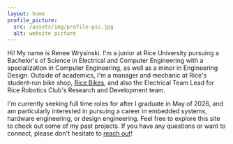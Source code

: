 ```yaml
---
layout: home
profile_picture:
  src: /assets/img/profile-pic.jpg
  alt: website picture
---
```


  Hi! My name is Renee Wrysinski. I'm a junior at Rice University pursuing a Bachelor's of Science in Electrical and Computer Engineering with a specialization in Computer Engineering, as well as a minor in Engineering Design. Outside of academics, I'm a manager and mechanic at Rice's student-run bike shop, [Rice Bikes](https://www.ricebikes.com/), and also the Electrical Team Lead for Rice Robotics Club's Research and Development team. 

  I'm currently seeking full time roles for after I graduate in May of 2026, and am particularly interested in pursuing a career in embedded systems, hardware engineering, or design engineering. Feel free to explore this site to check out some of my past projects. If you have any questions or want to connect, please don't hesitate to <a href="mailto:reneewrysinski@gmail.com">reach out</a>!
